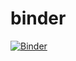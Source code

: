 # binder

[![Binder](https://mybinder.org/badge_logo.svg)](https://mybinder.org/v2/gh/sahinbatmaz/binder/master)

